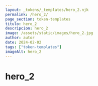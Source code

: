 ```yaml
---
layout: _tokens/_templates/hero_2.njk
permalink: /hero_2/
page_section: token-templates
titulo: hero_2
descripcion: hero_2
image: /assets/static/images/hero_2.jpg
author: autor
date: 2024-02-02 
tags: ["token-templates"]
imageAlt: hero_2
---
```

# hero_2

